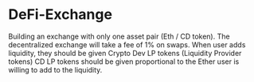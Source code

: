# DeFi-Exchange
Building an exchange with only one asset pair (Eth / CD token). The decentralized exchange will take a fee of 1% on swaps. When user adds liquidity, they should be given Crypto Dev LP tokens (Liquidity Provider tokens) CD LP tokens should be given proportional to the Ether user is willing to add to the liquidity.

